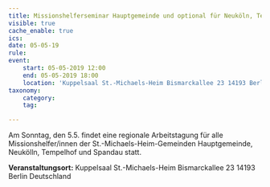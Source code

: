```yaml
---
title: Missionshelferseminar Hauptgemeinde und optional für Neuköln, Tempelhof und Spandau
visible: true
cache_enable: true
ics: 
date: 05-05-19
rule: 
event:
	start: 05-05-2019 12:00
	end: 05-05-2019 18:00
	location: 'Kuppelsaal St.-Michaels-Heim Bismarckallee 23 14193‎ Berlin Deutschland'
taxonomy:
	category: 
	tag: 

---
```

Am Sonntag, den 5.5. findet eine regionale Arbeitstagung für alle Missionshelfer/innen der St.-Michaels-Heim-Gemeinden Hauptgemeinde, Neukölln, Tempelhof und Spandau statt.


**Veranstaltungsort:** Kuppelsaal St.-Michaels-Heim
Bismarckallee 23
14193‎ Berlin
Deutschland

